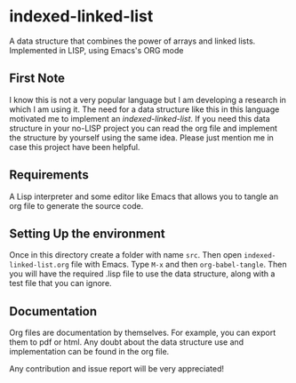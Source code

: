 # indexed-linked-list

A data structure that combines the power of arrays and linked lists. Implemented in LISP, using Emacs's ORG mode

## First Note

I know this is not a very popular language but I am developing a research in which I am using it. The need for a
data structure like this in this language motivated me to implement an _indexed-linked-list_. If you need
this data structure in your no-LISP project you can read the org file and implement the structure by yourself
using the same idea. Please just mention me in case this project have been helpful.

## Requirements

A Lisp interpreter and some editor like Emacs that allows you to tangle an org file to generate the source code.

## Setting Up the environment

Once in this directory create a folder with name ```src```. Then open ```indexed-linked-list.org``` file with Emacs.
Type ```M-x``` and then ```org-babel-tangle```. Then you will have the required .lisp file to use the data structure,
along with a test file that you can ignore.

## Documentation

Org files are documentation by themselves. For example, you can export them to pdf or html.
Any doubt about the data structure use and implementation can be found in the org file.

Any contribution and issue report will be very appreciated!
